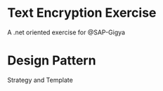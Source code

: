 # Text Encryption Exercise

A .net oriented exercise for @SAP-Gigya

# Design Pattern
Strategy and Template